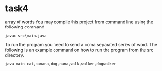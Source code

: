 # task4
array of words
You may compile this project from command line using the following command

`javac src\main.java`

To run the program you need to send a coma separated series of word. The following is an example command on how to run the program from the src directory.

`java main cat,banana,dog,nana,walk,walker,dogwalker`
